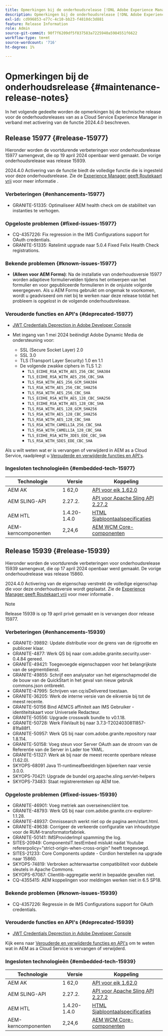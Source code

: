 ```yaml
---
title: Opmerkingen bij de onderhoudsrelease [!DNL Adobe Experience Manager] as a Cloud Service gekoppeld aan activering van de 2024.4.0-functie.
description: Opmerkingen bij de onderhoudsrelease [!DNL Adobe Experience Manager] as a Cloud Service gekoppeld aan activering van de 2024.4.0-functie.
exl-id: cd996853-e77c-4c10-bb23-f4810dc3d881
feature: Release Information
role: Admin
source-git-commit: 90f7f6209df5f837583a7225940a5984551f6622
workflow-type: tm+mt
source-wordcount: '716'
ht-degree: 1%

---
```


# Opmerkingen bij de onderhoudsrelease {#maintenance-release-notes}

In het volgende gedeelte worden de opmerkingen bij de technische release voor de onderhoudsreleases van as a Cloud Service Experience Manager in verband met activering van de functie 2024.4.0 beschreven.

## Release 15977 {#release-15977}

Hieronder worden de voortdurende verbeteringen voor onderhoudsrelease 15977 samengevat, die op 19 april 2024 openbaar werd gemaakt. De vorige onderhoudsrelease was release 15939.

2024.4.0 Activering van de functie biedt de volledige functie die is ingesteld voor deze onderhoudsrelease. Zie de [Experience Manager geeft Routekaart vrij](https://experienceleague.adobe.com/docs/experience-manager-release-information/aem-release-updates/update-releases-roadmap.html) voor meer informatie .

### Verbeteringen {#enhancements-15977}

* GRANITE-51335: Optimaliseer AEM health check om de stabiliteit van instanties te verhogen.

### Opgeloste problemen {#fixed-issues-15977}

* CQ-4357226: Fix regression in the IMS Configurations support for OAuth credentials.
* GRANITE-51335: Ratelimit upgrade naar 5.0.4 Fixed Felix Health Check registrations.

### Bekende problemen {#known-issues-15977}

* **(Alleen voor AEM Forms)**: Na de installatie van onderhoudsversie 15977 worden adaptieve formuliervelden tijdens het ontwerpen van het formulier en voor gepubliceerde formulieren in de onjuiste volgorde weergegeven. Als u AEM Forms gebruikt om ongemak te voorkomen, wordt u geadviseerd om niet bij te werken naar deze release totdat het probleem is opgelost in de volgende onderhoudsrelease.

### Verouderde functies en API&#39;s {#deprecated-15977}

* [JWT Credentials Deprection in Adobe Developer Console](/help/security/jwt-credentials-deprecation-in-adobe-developer-console.md)

* Met ingang van 1 mei 2024 beëindigt Adobe Dynamic Media de ondersteuning voor:

   * SSL (Secure Socket Layer) 2.0
   * SSL 3.0
   * TLS (Transport Layer Security) 1.0 en 1.1
   * De volgende zwakke ciphers in TLS 1.2:
      * `TLS_ECDHE_RSA_WITH_AES_256_CBC_SHA384`
      * `TLS_ECDHE_RSA_WITH_AES_256_CBC_SHA`
      * `TLS_RSA_WITH_AES_256_GCM_SHA384`
      * `TLS_RSA_WITH_AES_256_CBC_SHA256`
      * `TLS_RSA_WITH_AES_256_CBC_SHA`
      * `TLS_ECDHE_RSA_WITH_AES_128_CBC_SHA256`
      * `TLS_ECDHE_RSA_WITH_AES_128_CBC_SHA`
      * `TLS_RSA_WITH_AES_128_GCM_SHA256`
      * `TLS_RSA_WITH_AES_128_CBC_SHA256`
      * `TLS_RSA_WITH_AES_128_CBC_SHA`
      * `TLS_RSA_WITH_CAMELLIA_256_CBC_SHA`
      * `TLS_RSA_WITH_CAMELLIA_128_CBC_SHA`
      * `TLS_ECDHE_RSA_WITH_3DES_EDE_CBC_SHA`
      * `TLS_RSA_WITH_SDES_EDE_CBC_SHA`

Als u wilt weten wat er is vervangen of verwijderd in AEM as a Cloud Service, raadpleegt u [Verouderde en verwijderde functies en API&#39;s](/help/release-notes/deprecated-removed-features.md).

### Ingesloten technologieën {#embedded-tech-15977}

| Technologie | Versie | Koppeling |
|---|---|---|
| AEM AK | 1 62,0 | [API voor eik 1.62.0](https://www.javadoc.io/doc/org.apache.jackrabbit/oak-api/1.62.0/index.html) |
| AEM SLING-API | 2.27.2. | [API voor Apache Sling API 2.27.2](https://www.javadoc.io/doc/org.apache.sling/org.apache.sling.api/latest/index.html) |
| AEM HTL | 1.4.20-1.4.0 | [HTML Sjabloontaalspecificaties](https://github.com/adobe/htl-spec) |
| AEM-kerncomponenten | 2,24,6 | [AEM WCM Core-componenten](https://github.com/adobe/aem-core-wcm-components) |

## Release 15939 {#release-15939}

Hieronder worden de voortdurende verbeteringen voor onderhoudsrelease 15939 samengevat, die op 17 april 2024 openbaar werd gemaakt. De vorige onderhoudrelease was release 15860.

2024.4.0 Activering van de eigenschap verstrekt de volledige eigenschap die voor deze onderhoudsversie wordt geplaatst. Zie de [Experience Manager geeft Routekaart vrij](https://experienceleague.adobe.com/docs/experience-manager-release-information/aem-release-updates/update-releases-roadmap.html) voor meer informatie .

>[!NOTE]
>
>Release 15939 is op 19 april privé gemaakt en is vervangen door release 15977.

### Verbeteringen {#enhancements-15939}

* GRANITE-39892: Update distributie voor de grens van de rijgrootte en publiceer klaar.
* GRANITE-4877: Werk QS bij naar com.adobe.granite.security.user-0.4.84 gereed.
* GRANITE-49421: Toegevoegde eigenschappen voor het belangrijkste van de segmentdienst.
* GRANITE-49855: Schrijf een analysator van het eigenschapmodel die de bouw van de QuickStart in het geval van nieuw gebruik commons.json ontbreekt.
* GRANITE-47995: Schrijven van cq:isDelivered toestaan.
* GRANITE-36205: Werk de interne versie van de eikversie bij tot de meest recente.
* GRANITE-50156 Bind AEMCS affiniteit aan IMS Gebruiker - identiteitskaart voor Universele Redacteur.
* GRANITE-50556: Upgrade crosswalk bundle to v0.1.18.
* GRANITE-50728: Werk FileVault bij naar 3.7.3-T2024030811857-81fa88f1.
* GRANITE-50957: Werk QS bij naar com.adobe.granite.repository naar 1.8.114.
* GRANITE-50158: Voeg steun voor Server OAuth aan de stroom van de Referentie van de Server in Lader toe YAML.
* GRANITE-51327: Werk ak bij naar de meest recente openbare release (1.62.0).
* SKYOPS-68091 Java 11-runtimeafbeeldingen bijwerken naar versie 3.0.0.
* SKYOPS-70421: Upgrade de bundel org.apache.sling.servlet-helpers
* SKYOPS-73483: Staat registrerenteken op AEM toe.

### Opgeloste problemen {#fixed-issues-15939}

* GRANITE-46901: Voeg metriek aan overseinencliënt toe.
* GRANITE-48793: Werk QS bij naar com.adobe.granite.crx-explorer-1.1.28.
* GRANITE-48937: Omnissearch werkt niet op de pagina aem/start.html.
* GRANITE-49638: Corrigeer de verkeerde configuratie van inhoudstype voor de RUM-transformatorfabriek.
* GRANITE-50141: IMSProviderImpl spamming the log.
* SITES-20949: ComponentsIT.testEmbed mislukt nadat Youtube refererpolicy=&quot;strict-origin-when-cross-origin&quot; heeft toegevoegd.
* SITES-21233: Core Components update - Cordion herstellen na upgrade naar 15860.
* SKYOPS-74819: Verbroken achterwaartse compatibiliteit voor dubbele sleutels in Apache Commons.
* SKYOPS-67087: Clientlib-aggregatie werkt in bepaalde gevallen niet.
* CQ-4355415: AEM koppelingen voor meldingen werken niet in 6.5 SP18.

### Bekende problemen {#known-issues-15939}

* CQ-4357226: Regressie in de IMS Configurations support for OAuth credentials.

### Verouderde functies en API&#39;s {#deprecated-15939}

* [JWT Credentials Deprection in Adobe Developer Console](/help/security/jwt-credentials-deprecation-in-adobe-developer-console.md)

Kijk eens naar [Verouderde en verwijderde functies en API&#39;s](/help/release-notes/deprecated-removed-features.md) om te weten wat in AEM as a Cloud Service is vervangen of verwijderd.

### Ingesloten technologieën {#embedded-tech-15939}

| Technologie | Versie | Koppeling |
|---|---|---|
| AEM AK | 1 62,0 | [API voor eik 1.62.0](https://www.javadoc.io/doc/org.apache.jackrabbit/oak-api/1.62.0/index.html) |
| AEM SLING-API | 2.27.2. | [API voor Apache Sling API 2.27.2](https://www.javadoc.io/doc/org.apache.sling/org.apache.sling.api/latest/index.html) |
| AEM HTL | 1.4.20-1.4.0 | [HTML Sjabloontaalspecificaties](https://github.com/adobe/htl-spec) |
| AEM-kerncomponenten | 2,24,6 | [AEM WCM Core-componenten](https://github.com/adobe/aem-core-wcm-components) |
